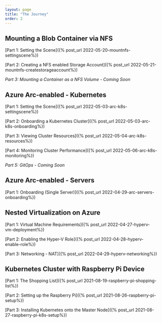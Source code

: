 ```yaml
---
layout: page
title: "The Journey"
order: 2
---
```


## Mounting a Blob Container via NFS

[Part 1: Setting the Scene]({% post_url 2022-05-20-mountnfs-settingscene%})

[Part 2: Creating a NFS enabled Storage Account]({% post_url 2022-05-21-mountnfs-createstorageaccount%})

*Part 3: Mounting a Container as a NFS Volume - Coming Soon*

## Azure Arc-enabled - Kubernetes 

[Part 1: Setting the Scene]({% post_url 2022-05-03-arc-k8s-settingscene%})

[Part 2: Onboarding a Kubernetes Cluster]({% post_url 2022-05-03-arc-k8s-onboarding%})

[Part 3: Viewing Cluster Resources]({% post_url 2022-05-04-arc-k8s-resources%})

[Part 4: Monitoring Cluster Performance]({% post_url 2022-05-06-arc-k8s-monitoring%})

*Part 5: GitOps - Coming Soon*

## Azure Arc-enabled - Servers 

[Part 1: Onboarding (Single Server)]({% post_url 2022-04-29-arc-servers-onboarding%})

## Nested Virtualization on Azure

[Part 1: Virtual Machine Requirements]({% post_url 2022-04-27-hyperv-vm-deployment%})

[Part 2: Enabling the Hyper-V Role]({% post_url 2022-04-28-hyperv-enable-role%})

[Part 3: Networking - NAT]({% post_url 2022-04-29-hyperv-networking%})


## Kubernetes Cluster with Raspberry Pi Device

[Part 1: The Shopping List]({% post_url 2021-08-19-raspberry-pi-shopping-list%})

[Part 2: Setting up the Raspberry Pi]({% post_url 2021-08-26-raspberry-pi-setup%})

[Part 3: Installing Kubernetes onto the Master Node]({% post_url 2021-08-27-raspberry-pi-k8s-setup%})

